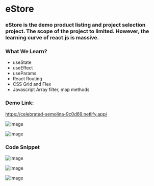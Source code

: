 # eStore

### eStore is the demo product listing and project selection project. The scope of the project to limited. However, the learning curve of react.js is massive.

### What We Learn?

- useState
- useEffect
- useParams
- React Routing
- CSS Grid and Flex
- Javascript Array filter, map methods

### Demo Link: 
https://celebrated-semolina-9c0d69.netlify.app/

  ![image](https://github.com/smitesht/react-projects/assets/52151346/921f3c24-fab9-45a3-8eb8-7b2bb2e7a67a)

  ![image](https://github.com/smitesht/react-projects/assets/52151346/075641f4-8e9b-4341-89a0-cc1485614d40)


### Code Snippet

![image](https://github.com/smitesht/react-projects/assets/52151346/e2d258b1-5a42-450f-b274-2c853594232b)

![image](https://github.com/smitesht/react-projects/assets/52151346/dacea389-7b97-4a52-b764-fe9b5745540c)

![image](https://github.com/smitesht/react-projects/assets/52151346/caf75d10-5d3b-411e-b140-ae11513c3a44)

